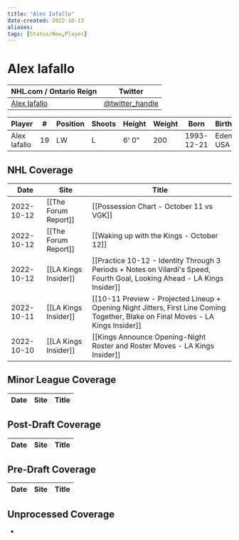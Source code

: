 ```yaml
---
title: "Alex Iafallo"
date-created: 2022-10-13
aliases: 
tags: [Status/New,Player]
---
```


# Alex Iafallo

NHL.com / Ontario Reign | Twitter
-|-
[Alex Iafallo](https://www.nhl.com/player/alex-iafallo-8480113) | [@twitter_handle](https://twitter.com/)

Player | \# | Position | Shoots | Height | Weight | Born | Birthplace | Draft 
-|-|-|-|-|-|-|-|-
Alex Iafallo | 19 | LW | L | 6' 0" | 200 | 1993-12-21 | Eden, NY, USA | 



## NHL  Coverage
Date | Site |  Title
---|---|---
2022-10-12 | [[The Forum Report]] | [[Possession Chart - October 11 vs VGK]]
2022-10-12 | [[The Forum Report]] | [[Waking up with the Kings - October 12]]
2022-10-12 | [[LA Kings Insider]] | [[Practice 10-12 - Identity Through 3 Periods + Notes on Vilardi's Speed, Fourth Goal, Looking Ahead - LA Kings Insider]]
2022-10-11 | [[LA Kings Insider]] | [[10-11 Preview - Projected Lineup + Opening Night Jitters, First Line Coming Together, Blake on Final Moves - LA Kings Insider]]
2022-10-10 | [[LA Kings Insider]] | [[Kings Announce Opening-Night Roster and Roster Moves - LA Kings Insider]]

## Minor League Coverage
Date | Site |  Title
---|---|---



## Post-Draft Coverage
Date | Site |  Title
---|---|---



## Pre-Draft Coverage
Date | Site |  Title
---|---|---


## Unprocessed Coverage
- 
